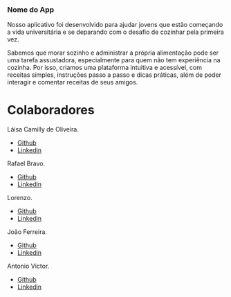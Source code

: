 ### Nome do App

Nosso aplicativo foi desenvolvido para ajudar jovens que estão começando a vida universitária e se deparando com o desafio de cozinhar pela primeira vez.

Sabemos que morar sozinho e administrar a própria alimentação pode ser uma tarefa assustadora, especialmente para quem não tem experiência na cozinha. Por isso, criamos uma plataforma intuitiva e acessível, com receitas simples, instruções passo a passo e dicas práticas, além de poder interagir e comentar receitas de seus amigos.

# Colaboradores
Láisa Camilly de Oliveira.

* [Github](https://github.com/laisacamilly)
* [Linkedin](https://www.linkedin.com/in/l%C3%A1isa-camilly/)

Rafael Bravo.
* [Github](https://github.com/R4f43lVB)
* [Linkedin](colocar)

Lorenzo.
* [Github](https://github.com/laisacamilly)
* [Linkedin](https://www.linkedin.com/in/l%C3%A1isa-camilly/)

João Ferreira.
* [Github](https://github.com/laisacamilly)
* [Linkedin](https://www.linkedin.com/in/l%C3%A1isa-camilly/)

Antonio Victor.
* [Github](https://github.com/laisacamilly)
* [Linkedin](https://www.linkedin.com/in/l%C3%A1isa-camilly/)
